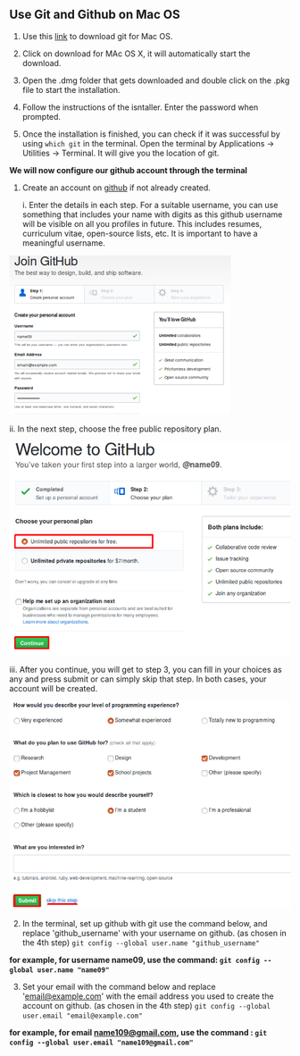 ## Use Git and Github on Mac OS
1. Use this [link](https://git-scm.com/downloads) to download git for Mac OS.

2. Click on download for MAc OS X, it will automatically start the download.

3. Open the .dmg folder that gets downloaded and double click on the .pkg file to start the installation.

4. Follow the instructions of the isntaller. Enter the password when prompted.

5. Once the installation is finished, you can check if it was successful by using `which git` in the terminal. Open the terminal by Applications -> Utilities -> Terminal. It will give you the location of git.

**We will now configure our github account through the terminal**
1. Create an account on [github](https://github.com/) if not already created.

	i. Enter the details in each step. For a suitable username, you can use something that includes your name with digits as this github username will be visible on all you profiles in future. This includes resumes, curriculum vitae, open-source lists, etc. It is important to have a meaningful username.

  ![github signup](/img/github_account.png)


  ii. In the next step, choose the free public repository plan.

  ![github repo](/img/github_repo.png)


  iii. After you continue, you will get to step 3, you can fill in your choices as any and press submit or can simply skip that step. In both cases, your account will be created.

  ![github form](/img/github_form.png)
   
2. In the terminal, set up github with git use the command below, and replace 'github_username' with your username on github. (as chosen in the 4th step) `git config --global user.name "github_username"`

  **for example, for username name09, use the command:
   `git config --global user.name "name09"`**

3. Set your email with the command below and replace 'email@example.com' with the email address you used to create the account on github. (as chosen in the 4th step) `git config --global user.email "email@example.com"`   

  **for example, for email name109@gmail.com, use the command :
  `git config --global user.email "name109@gmail.com"`**

